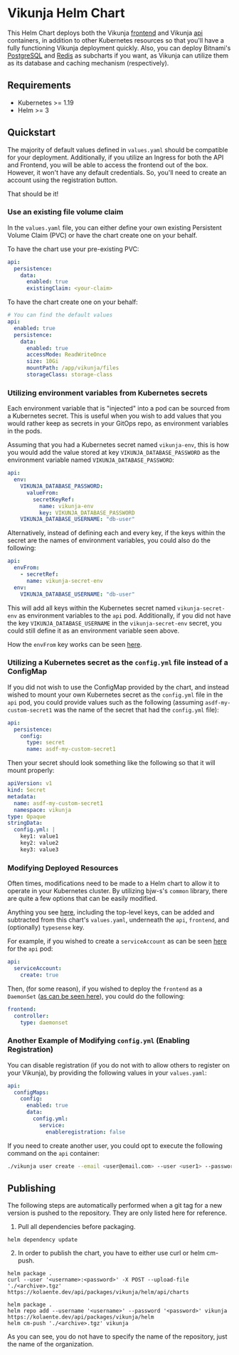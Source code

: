 Vikunja Helm Chart
===

This Helm Chart deploys both the Vikunja [frontend](https://hub.docker.com/r/vikunja/frontend) and Vikunja [api](https://hub.docker.com/r/vikunja/api) containers, in addition to other Kubernetes resources so that you'll have a fully functioning Vikunja deployment quickly. Also, you can deploy Bitnami's [PostgreSQL](https://github.com/bitnami/charts/tree/main/bitnami/postgresql) and [Redis](https://github.com/bitnami/charts/tree/main/bitnami/redis) as subcharts if you want, as Vikunja can utilize them as its database and caching mechanism (respectively).

## Requirements

- Kubernetes >= 1.19  
- Helm >= 3

## Quickstart

The majority of default values defined in `values.yaml` should be compatible for your deployment. Additionally, if you utilize an Ingress for both the API and Frontend, you will be able to access the frontend out of the box. However, it won't have any default credentials. So, you'll need to create an account using the registration button.

That should be it!

### Use an existing file volume claim

In the `values.yaml` file, you can either define your own existing Persistent Volume Claim (PVC) or have the chart create one on your behalf.

To have the chart use your pre-existing PVC:

```yaml
api:
  persistence:
    data:
      enabled: true
      existingClaim: <your-claim>
```

To have the chart create one on your behalf:

```yaml
# You can find the default values 
api:
  enabled: true
  persistence:
    data:
      enabled: true
      accessMode: ReadWriteOnce
      size: 10Gi
      mountPath: /app/vikunja/files
      storageClass: storage-class
```

### Utilizing environment variables from Kubernetes secrets

Each environment variable that is "injected" into a pod can be sourced from a Kubernetes secret. This is useful when you wish to add values that you would rather keep as secrets in your GitOps repo, as environment variables in the pods.

Assuming that you had a Kubernetes secret named `vikunja-env`, this is how you would add the value stored at key `VIKUNJA_DATABASE_PASSWORD` as the environment variable named `VIKUNJA_DATABASE_PASSWORD`:

```yaml
api:
  env:
    VIKUNJA_DATABASE_PASSWORD:
      valueFrom:
        secretKeyRef:
          name: vikunja-env
          key: VIKUNJA_DATABASE_PASSWORD
    VIKUNJA_DATABASE_USERNAME: "db-user"
```

Alternatively, instead of defining each and every key, if the keys within the secret are the names of environment variables, you could also do the following:

```yaml
api:
  envFrom:
    - secretRef:
      name: vikunja-secret-env
  env:
    VIKUNJA_DATABASE_USERNAME: "db-user"
```

This will add all keys within the Kubernetes secret named `vikunja-secret-env` as environment variables to the `api` pod. Additionally, if you did not have the key `VIKUNJA_DATABASE_USERNAME` in the `vikunja-secret-env` secret, you could still define it as an environment variable seen above.

How the `envFrom` key works can be seen [here](https://github.com/bjw-s/helm-charts/blob/a081de53024d8328d1ae9ff7e4f6bc500b0f3a29/charts/library/common/values.yaml#L155).

### Utilizing a Kubernetes secret as the `config.yml` file instead of a ConfigMap

If you did not wish to use the ConfigMap provided by the chart, and instead wished to mount your own Kubernetes secret as the `config.yml` file in the `api` pod, you could provide values such as the following (assuming `asdf-my-custom-secret1` was the name of the secret that had the `config.yml` file):

```yaml
api:
  persistence:
    config:
      type: secret
      name: asdf-my-custom-secret1
```

Then your secret should look something like the following so that it will mount properly:

```yaml
apiVersion: v1
kind: Secret
metadata:
  name: asdf-my-custom-secret1
  namespace: vikunja
type: Opaque
stringData:
  config.yml: |
    key1: value1
    key2: value2
    key3: value3

```

### Modifying Deployed Resources

Often times, modifications need to be made to a Helm chart to allow it to operate in your Kubernetes cluster. By utilizing bjw-s's `common` library, there are quite a few options that can be easily modified.

Anything you see [here](https://github.com/bjw-s/helm-charts/blob/a081de53024d8328d1ae9ff7e4f6bc500b0f3a29/charts/library/common/values.yaml), including the top-level keys, can be added and subtracted from this chart's `values.yaml`, underneath the `api`, `frontend`, and (optionally) `typesense` key.

For example, if you wished to create a `serviceAccount` as can be seen [here](https://github.com/bjw-s/helm-charts/blob/a081de53024d8328d1ae9ff7e4f6bc500b0f3a29/charts/library/common/values.yaml#L85-L87) for the `api` pod:

```yaml
api:
  serviceAccount: 
    create: true
```

Then, (for some reason), if you wished to deploy the `frontend` as a `DaemonSet` ([as can be seen here](https://github.com/bjw-s/helm-charts/blob/a081de53024d8328d1ae9ff7e4f6bc500b0f3a29/charts/library/common/values.yaml#L12-L17)), you could do the following:

```yaml
frontend:
  controller:
    type: daemonset
```  

### Another Example of Modifying `config.yml` (Enabling Registration)

You can disable registration (if you do not with to allow others to register on your Vikunja), by providing the following values in your `values.yaml`:

```yaml
api:
  configMaps:
    config:
      enabled: true
      data:
        config.yml:
          service:
            enableregistration: false
```

If you need to create another user, you could opt to execute the following command on the `api` container:

```bash
./vikunja user create --email <user@email.com> --user <user1> --password <password123>
```

## Publishing

The following steps are automatically performed when a git tag for a new version is pushed to the repository.
They are only listed here for reference.

1. Pull all dependencies before packaging.

  ```shell
  helm dependency update
  ```

2. In order to publish the chart, you have to either use curl or helm cm-push.

  ```shell
  helm package .
  curl --user '<username>:<password>' -X POST --upload-file './<archive>.tgz' https://kolaente.dev/api/packages/vikunja/helm/api/charts
  ```

  ```shell
  helm package .
  helm repo add --username '<username>' --password '<password>' vikunja https://kolaente.dev/api/packages/vikunja/helm
  helm cm-push './<archive>.tgz' vikunja
  ```

  As you can see, you do not have to specify the name of the repository, just the name of the organization.
